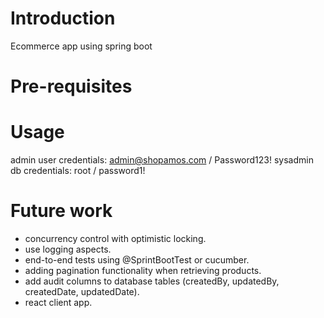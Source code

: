 # Introduction

Ecommerce app using spring boot

# Pre-requisites

# Usage

admin user credentials: admin@shopamos.com / Password123!
sysadmin db credentials: root / password1!

# Future work

- concurrency control with optimistic locking.
- use logging aspects.
- end-to-end tests using @SprintBootTest or cucumber.
- adding pagination functionality when retrieving products.
- add audit columns to database tables (createdBy, updatedBy, createdDate, updatedDate).
- react client app.
